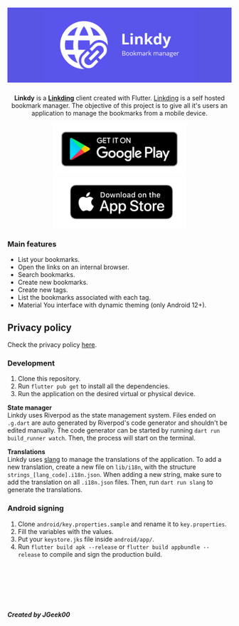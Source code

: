 <h1 align="center">
  <img src="assets/other/banner.png" />
</h1>

<p align="center">
  <b>Linkdy</b> is a <a href="https://github.com/sissbruecker/linkding" target="_blank" rel="noopener noreferrer"><b>Linkding</b></a> client created with Flutter. <a href="https://github.com/sissbruecker/linkding" target="_blank" rel="noopener noreferrer">Linkding</a> is a self hosted bookmark manager. The objective of this project is to give all it's users an application to manage the bookmarks from a mobile device.
</p>

<p align="center">
  <a href="https://play.google.com/store/apps/details?id=com.jgeek00.linkdy" target="_blank" rel="noopener noreferrer">
    <img src="/assets/other/get_google_play.png" width="300px">
  </a>
  <a href="https://apps.apple.com/us/app/linkdy/id6479930976" target="_blank" rel="noopener noreferrer">
    <img src="/assets/other/get-appstore.png" width="300px">
  </a>
</p>

### Main features
<ul>
  <li>List your bookmarks.</li>
  <li>Open the links on an internal browser.</li>
  <li>Search bookmarks.</li>
  <li>Create new bookmarks.</li>
  <li>Create new tags.</li>
  <li>List the bookmarks associated with each tag.</li>
  <li>Material You interface with dynamic theming (only Android 12+).</li>
</ul>

## Privacy policy
Check the privacy policy [here](https://github.com/JGeek00/linkdy/wiki/Privacy-policy).

### Development
1. Clone this repository.
2. Run ``flutter pub get`` to install all the dependencies.
3. Run the application on the desired virtual or physical device.

<p>
  <b>State manager</b> 
  <br>
  Linkdy uses Riverpod as the state management system. Files ended on <code>.g.dart</code> are auto generated by Riverpod's code generator and shouldn't be edited manually.
  The code generator can be started by running <code>dart run build_runner watch</code>. Then, the process will start on the terminal.
</p>
<p>
  <b>Translations</b>
  <br>
  Linkdy uses <a href="https://pub.dev/packages/slang">slang</a> to manage the translations of the application. To add a new translation, create a new file on <code>lib/i18n</code>, with the structure <code>strings_[lang_code].i18n.json</code>. When adding a new string, make sure to add the translation on all <code>.i18n.json</code> files. Then, run <code>dart run slang</code> to generate the translations.
</p>

### Android signing
1. Clone ``android/key.properties.sample`` and rename it to ``key.properties``.
2. Fill the variables with the values.
3. Put your ``keystore.jks`` file inside ``android/app/``.
4. Run ``flutter build apk --release`` or ``flutter build appbundle --release`` to compile and sign the production build.

<br>
<br>
<br>
<br>
<br>

##### Created by JGeek00